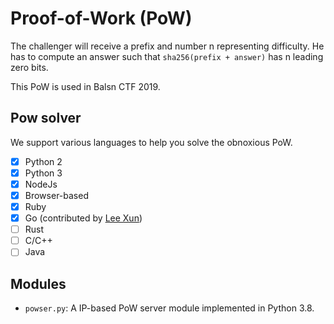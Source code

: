 # Proof-of-Work (PoW)

The challenger will receive a prefix and number n representing difficulty. He has to compute an answer such that `sha256(prefix + answer)` has n leading zero bits.

This PoW is used in Balsn CTF 2019.

## Pow solver 

We support various languages to help you solve the obnoxious PoW.

- [X] Python 2
- [X] Python 3
- [X] NodeJs
- [X] Browser-based
- [X] Ruby
- [X] Go (contributed by [Lee Xun](https://github.com/LeeXun))
- [ ] Rust
- [ ] C/C++
- [ ] Java

## Modules

- `powser.py`: A IP-based PoW server module implemented in Python 3.8.
